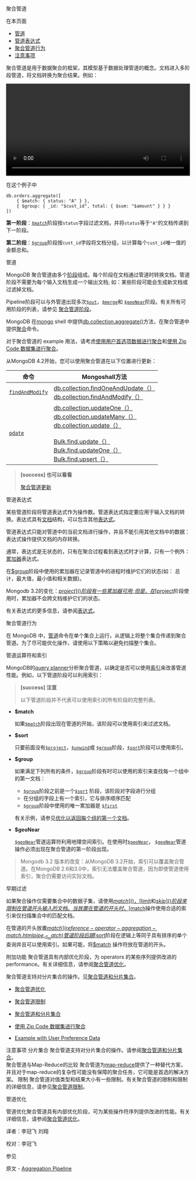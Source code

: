  [ ]()聚合管道
[]()

在本页面

*   [管道](pipeline)
*   [管道表达式](pipeline-expressions)
*   [聚合管道行为](aggregation-pipeline-behavior)
*   [注意事项 ](considerations)

聚合管道是用于数据聚合的框架，其模型基于数据处理管道的概念。文档进入多阶段管道，将文档转换为聚合结果。例如：

<video style="width:100%;" src="https://docs.jinmu.info/MongoDB-Manual-zh/images/agg-pipeline.mp4" controls> </video>

在这个例子中

```
db.orders.aggregate([
    { $match: { status: "A" } },
    { $group: { _id: "$cust_id", total: { $sum: "$amount" } } }
])
```

**第一阶段**：[`$match`]()阶段按`status`字段过滤文档，并将`status`等于`"A"`的文档传递到下一阶段。

**第二阶段**：[`$group`]()阶段按`cust_id`字段将文档分组，以计算每个`cust_id`唯一值的金额总和。

 <span id="pipeline">管道</span>

MongoDB 聚合管道由多个[阶段](../Reference/Operators/Aggregation-Pipeline-Stages.md)组成。每个阶段在文档通过管道时转换文档。管道阶段不需要为每个输入文档生成一个输出文档; 如：某些阶段可能会生成新文档或过滤掉文档。

Pipeline阶段可以与外管道出现多次[`$out`]()，[`$merge`]()和 [`$geoNear`]()阶段。有关所有可用阶段的列表，请参见 [聚合管道阶段]()。

MongoDB 在[mongo](../docs/Reference/MongoDB-Package-Components/mongo.md) shell 中提供[db.collection.aggregate()](../Reference/mongo-Shell-Methods/Collection-Methods/db-collection-aggregate.md)方法，在聚合管道中提供[聚合](../docs/Reference/Database-Commands/Aggregation-Commands.md)命令。

对于聚合管道的 example 用法，请考虑[使用用户首选项数据进行聚合](Aggregation-Pipeline/Example-with-User-Preference-Data.md)和[使用 Zip Code 数据集进行聚合](Aggregation-Pipeline/Example-with-ZIP-Code-Data.md)。

从MongoDB 4.2开始，您可以使用聚合管道在以下位置进行更新：

| 命令                | Mongoshall方法                                               |
| ------------------- | ------------------------------------------------------------ |
| [`findAndModify`]() | [db.collection.findOneAndUpdate（）]()<br />[db.collection.findAndModify（）]() |
| [`pdate`]()         | [db.collection.updateOne（）]()<br />[db.collection.updateMany（）]()<br />[db.collection.update（）]()<br /><br />[Bulk.find.update（）]()<br />[Bulk.find.updateOne（）]()<br />[Bulk.find.upsert（）]() |

> **[success] 也可以看看**
>
> [聚合管道更新]()

 <span id="pipeline-expressions">管道表达式</span>

某些管道阶段将管道表达式作为操作数。管道表达式指定要应用于输入文档的转换。表达式具有[文档](../Introduction-to-MongoDB/Documents.md)结构，可以包含其他[表达式](Aggregation-Reference/Aggregation-Pipeline-Quick-Reference.md)。

管道表达式只能对管道中的当前文档进行操作，并且不能引用其他文档中的数据：表达式操作提供文档的内存转换。

通常，表达式是无状态的，只有在聚合过程看到表达式时才计算，只有一个例外：[累加器](Aggregation-Reference/Aggregation-Pipeline-Quick-Reference.md)表达式。

在[$group]()阶段中使用的累加器在记录管道中的进程时维护它们的状态(如： 总计，最大值，最小值和相关数据)。

Mongodb 3.2的变化：[$project]()阶段有一些累加器可用;但是，在[$project]()阶段使用时，累加器不会跨文档维护它们的状态。

有关表达式的更多信息，请参阅[表达式](Aggregation-Reference/Aggregation-Pipeline-Quick-Reference.md)。

 <span id="aggregation-pipeline-behavior">聚合管道行为</span>

在 MongoDB 中，[管道]()命令在单个集合上运行，从逻辑上将整个集合传递到聚合管道。为了尽可能优化操作，请使用以下策略以避免扫描整个集合。

 管道运算符和索引

MongoDB的[query planner]()分析聚合管道，以确定是否可以使用[索引](https://docs.mongodb.com/manual/indexes/indexes)来改善管道性能。例如，以下管道阶段可以利用索引：

> **[success] 注意**
>
> 以下管道阶段并不代表可以使用索引的所有阶段的完整列表。

* **$match**

  如果[`$match`]()阶段出现在管道的开始，该阶段可以使用索引来过滤文档。

* **$sort**

  只要前面没有[`$project`]()，[`$unwind`]()或 [`$group`]()阶段，[`$sort`]()阶段可以使用索引。

* **$group**

  如果满足下列所有的条件，[`$group`]()阶段有时可以使用的索引来查找每一个组中的第一文档：

  * [`$group`]()阶段之前是一个[`$sort`]() 阶段，该阶段对字段进行分组
  * 在分组的字段上有一个索引，它与排序顺序匹配
  * [`$group`]()阶段中使用的唯一累加器是 [`$first`]()

  有关示例，请参见[优化以返回每个组的第一个文档]()。

* **$geoNear**

  [`$geoNear`]()管道运算符利用地理空间索引。在使用时[`$geoNear`]()， [`$geoNear`]()管道操作必须出现在聚合管道的第一阶段出现。

> Mongodb 3.2 版本的改变：从MongoDB 3.2开始，索引可以覆盖聚合管道。在MongoDB 2.6和3.0中，索引无法覆盖聚合管道，因为即使管道使用索引，聚合仍需要访问实际文档。

 []()早期过滤

如果聚合操作仅需要集合中的数据子集，请使用[$match]()，[$limit]()和[$skip]()阶段来限制在管道开头输入的文档。当放置在管道的开头时，[$match]()操作使用合适的索引来仅扫描集合中的匹配文档。

在管道的开头放置[$match](reference-operator-aggregation-match.htmlpipe._S_match)管道阶段后跟[$sort](reference-operator-aggregation-sort.htmlpipe._S_sort)阶段在逻辑上等同于具有排序的单个查询并且可以使用索引。如果可能，将[$match](reference-operator-aggregation-match.htmlpipe._S_match) 操作符放在管道的开头。

[]()

 附加功能
聚合管道具有内部优化阶段，为 operators 的某些序列提供改进的 performance。有关详细信息，请参阅[聚合管道优化](Aggregation-Pipeline/Aggregation-Pipeline-Optimization.md)。

聚合管道支持对分片集合的操作。见[聚合管道和分片集合](Aggregation-Pipeline/Aggregation-Pipeline-and-Sharded-Collections.md)。

*   [聚合管道优化](Aggregation-Pipeline/Aggregation-Pipeline-Optimization.md)

*   [聚合管道限制](Aggregation-Pipeline/Aggregation-Pipeline-Limits.md)

*   [聚合管道和分片集合](Aggregation-Pipeline/Aggregation-Pipeline-and-Sharded-Collections.md)

*   [使用 Zip Code 数据集进行聚合](Aggregation-Pipeline/Example-with-ZIP-Code-Data.md)

*   [Example with User Preference Data](Aggregation-Pipeline/Example-with-User-Preference-Data.md)

 <span id="considerations">注意事项</span>
 分片集合
聚合管道支持对分片集合的操作。请参阅[聚合管道和分片集合](Aggregation-Pipeline/Aggregation-Pipeline-and-Sharded-Collections.md)。  
 聚合管道与Map-Reduce的比较
聚合管道为[map-reduce]()提供了一种替代方案，并且对于map-reduce的复杂性可能没有保障的聚合任务，它可能是首选的解决方案。
 限制
聚合管道对值类型和结果大小有一些限制。有关聚合管道的限制和限制的详细信息，请参见[聚合管道限制](Aggregation-Pipeline/Aggregation-Pipeline-Limits.md)。

 管道优化

管道优化聚合管道具有内部优化阶段，可为某些操作符序列提供改进的性能。有关详细信息，请参阅[聚合管道优化](Aggregation-Pipeline/Aggregation-Pipeline-Optimization.md)。



译者：李冠飞 刘翔

校对：李冠飞


 参见

原文 - [Aggregation Pipeline]( https://docs.mongodb.com/manual/core/aggregation-pipeline/ )

